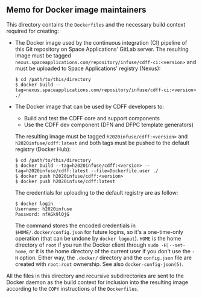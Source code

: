 ## Memo for Docker image maintainers

This directory contains the `Dockerfiles` and the necessary build context required for creating:

* The Docker image used by the continuous integration (CI) pipeline of this Git repository on Space Applications' GitLab server. The resulting image must be tagged `nexus.spaceapplications.com/repository/infuse/cdff-ci:<version>` and must be uploaded to Space Applications' registry (Nexus):

    ```shell
    $ cd /path/to/this/directory
    $ docker build --tag=nexus.spaceapplications.com/repository/infuse/cdff-ci:<version> ./
    ```

* The Docker image that can be used by CDFF developers to:

    - Build and test the CDFF core and support components
    - Use the CDFF dev component (DFN and DFPC template generators)

    The resulting image must be tagged `h2020infuse/cdff:<version>` and `h2020infuse/cdff:latest` and both tags must be pushed to the default registry (Docker Hub):

    ```shell
    $ cd /path/to/this/directory
    $ docker build --tag=h2020infuse/cdff:<version> --tag=h2020infuse/cdff:latest --file=Dockerfile.user ./
    $ docker push h2020infuse/cdff:<version>
    $ docker push h2020infuse/cdff:latest
    ```

    The credentials for uploading to the default registry are as follow:

    ```shell
    $ docker login
    Username: h2020infuse
    Password: nfAGk9lQjG
    ```

    The command stores the encoded credentials in `$HOME/.docker/config.json` for future logins, so it's a one-time-only operation (that can be undone by `docker logout`). `HOME` is the home directory of `root` if you run the Docker client through `sudo -H|--set-home`, or it is the home directory of the current user if you don't use the `-H` option. Either way, the `.docker/` directory and the `config.json` file are created with `root:root` ownership. See also `docker-config-json(5)`.

All the files in this directory and recursive subdirectories are sent to the Docker daemon as the build context for inclusion into the resulting image according to the `COPY` instructions of the `Dockerfiles`.
